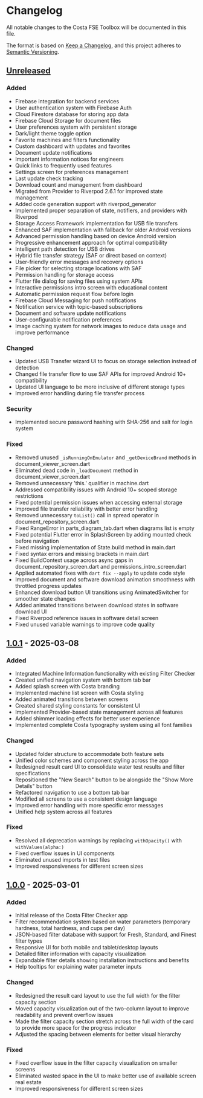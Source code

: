 # Changelog
All notable changes to the Costa FSE Toolbox will be documented in this file.

The format is based on [Keep a Changelog](https://keepachangelog.com/en/1.1.0/),
and this project adheres to [Semantic Versioning](https://semver.org/spec/v2.0.0.html).

## [Unreleased]
### Added
- Firebase integration for backend services
- User authentication system with Firebase Auth
- Cloud Firestore database for storing app data
- Firebase Cloud Storage for document files
- User preferences system with persistent storage
- Dark/light theme toggle option
- Favorite machines and filters functionality
- Custom dashboard with updates and favorites
- Document update notifications
- Important information notices for engineers
- Quick links to frequently used features
- Settings screen for preferences management
- Last update check tracking
- Download count and management from dashboard
- Migrated from Provider to Riverpod 2.6.1 for improved state management
- Added code generation support with riverpod_generator
- Implemented proper separation of state, notifiers, and providers with Riverpod
- Storage Access Framework implementation for USB file transfers
- Enhanced SAF implementation with fallback for older Android versions
- Advanced permission handling based on device Android version
- Progressive enhancement approach for optimal compatibility
- Intelligent path detection for USB drives
- Hybrid file transfer strategy (SAF or direct based on context)
- User-friendly error messages and recovery options
- File picker for selecting storage locations with SAF
- Permission handling for storage access
- Flutter file dialog for saving files using system APIs
- Interactive permissions intro screen with educational content
- Automatic permission request flow before login
- Firebase Cloud Messaging for push notifications
- Notification service with topic-based subscriptions
- Document and software update notifications
- User-configurable notification preferences
- Image caching system for network images to reduce data usage and improve performance

### Changed
- Updated USB Transfer wizard UI to focus on storage selection instead of detection
- Changed file transfer flow to use SAF APIs for improved Android 10+ compatibility
- Updated UI language to be more inclusive of different storage types
- Improved error handling during file transfer process

### Security
- Implemented secure password hashing with SHA-256 and salt for login system

### Fixed
- Removed unused `_isRunningOnEmulator` and `_getDeviceBrand` methods in document_viewer_screen.dart
- Eliminated dead code in `_loadDocument` method in document_viewer_screen.dart
- Removed unnecessary 'this.' qualifier in machine.dart
- Addressed compatibility issues with Android 10+ scoped storage restrictions
- Fixed potential permission issues when accessing external storage
- Improved file transfer reliability with better error handling
- Removed unnecessary `toList()` call in spread operator in document_repository_screen.dart
- Fixed RangeError in parts_diagram_tab.dart when diagrams list is empty
- Fixed potential Flutter error in SplashScreen by adding mounted check before navigation
- Fixed missing implementation of State.build method in main.dart
- Fixed syntax errors and missing brackets in main.dart
- Fixed BuildContext usage across async gaps in document_repository_screen.dart and permissions_intro_screen.dart
- Applied automated fixes with `dart fix --apply` to update code style
- Improved document and software download animation smoothness with throttled progress updates
- Enhanced download button UI transitions using AnimatedSwitcher for smoother state changes
- Added animated transitions between download states in software download UI
- Fixed Riverpod reference issues in software detail screen
- Fixed unused variable warnings to improve code quality

## [1.0.1] - 2025-03-08
### Added
- Integrated Machine Information functionality with existing Filter Checker
- Created unified navigation system with bottom tab bar
- Added splash screen with Costa branding
- Implemented machine list screen with Costa styling
- Added animated transitions between screens
- Created shared styling constants for consistent UI
- Implemented Provider-based state management across all features
- Added shimmer loading effects for better user experience
- Implemented complete Costa typography system using all font families

### Changed
- Updated folder structure to accommodate both feature sets
- Unified color schemes and component styling across the app
- Redesigned result card UI to consolidate water test results and filter specifications
- Repositioned the "New Search" button to be alongside the "Show More Details" button
- Refactored navigation to use a bottom tab bar
- Modified all screens to use a consistent design language
- Improved error handling with more specific error messages
- Unified help system across all features

### Fixed
- Resolved all deprecation warnings by replacing `withOpacity()` with `withValues(alpha:)`
- Fixed overflow issues in UI components
- Eliminated unused imports in test files
- Improved responsiveness for different screen sizes

## [1.0.0] - 2025-03-01
### Added
- Initial release of the Costa Filter Checker app
- Filter recommendation system based on water parameters (temporary hardness, total hardness, and cups per day)
- JSON-based filter database with support for Fresh, Standard, and Finest filter types
- Responsive UI for both mobile and tablet/desktop layouts
- Detailed filter information with capacity visualization
- Expandable filter details showing installation instructions and benefits
- Help tooltips for explaining water parameter inputs

### Changed
- Redesigned the result card layout to use the full width for the filter capacity section
- Moved capacity visualization out of the two-column layout to improve readability and prevent overflow issues
- Made the filter capacity section stretch across the full width of the card to provide more space for the progress indicator
- Adjusted the spacing between elements for better visual hierarchy

### Fixed
- Fixed overflow issue in the filter capacity visualization on smaller screens
- Eliminated wasted space in the UI to make better use of available screen real estate
- Improved responsiveness for different screen sizes

[Unreleased]: https://github.com/yourusername/costa_fse_toolbox/compare/v1.0.1...HEAD
[1.0.1]: https://github.com/yourusername/costa_fse_toolbox/compare/v1.0.0...v1.0.1
[1.0.0]: https://github.com/yourusername/costa_fse_toolbox/releases/tag/v1.0.0